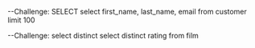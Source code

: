--Challenge: SELECT
select first_name, last_name, email from customer limit 100

--Challenge: select distinct
select distinct rating from film